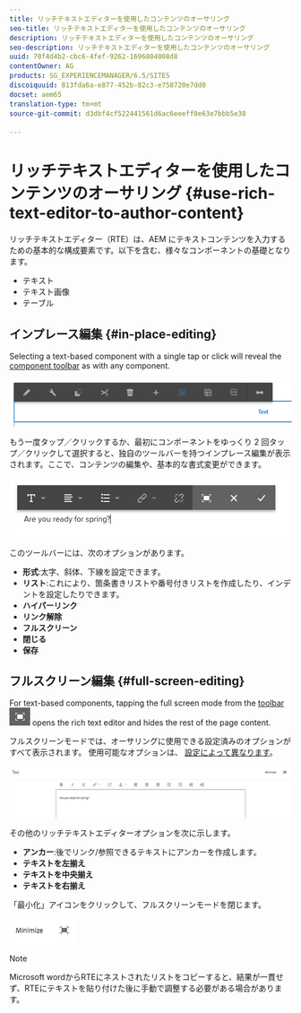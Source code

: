 ```yaml
---
title: リッチテキストエディターを使用したコンテンツのオーサリング
seo-title: リッチテキストエディターを使用したコンテンツのオーサリング
description: リッチテキストエディターを使用したコンテンツのオーサリング
seo-description: リッチテキストエディターを使用したコンテンツのオーサリング
uuid: 70f4d4b2-cbc6-4fef-9262-1696804008d8
contentOwner: AG
products: SG_EXPERIENCEMANAGER/6.5/SITES
discoiquuid: 813fda6a-e877-452b-82c3-e758720e7dd0
docset: aem65
translation-type: tm+mt
source-git-commit: d3dbf4cf522441561d6ac6eeeff0e63e7bbb5e38

---
```



# リッチテキストエディターを使用したコンテンツのオーサリング {#use-rich-text-editor-to-author-content}

リッチテキストエディター（RTE）は、AEM にテキストコンテンツを入力するための基本的な構成要素です。以下を含む、様々なコンポーネントの基礎となります。

* テキスト
* テキスト画像
* テーブル

## インプレース編集 {#in-place-editing}

Selecting a text-based component with a single tap or click will reveal the [component toolbar](/help/sites-authoring/editing-content.md#editmovecopypastedeletetouchoptimizedui) as with any component.

![screen_shot_2018-03-21at163054](assets/screen_shot_2018-03-21at163054.png)

もう一度タップ／クリックするか、最初にコンポーネントをゆっくり 2 回タップ／クリックして選択すると、独自のツールバーを持つインプレース編集が表示されます。ここで、コンテンツの編集や、基本的な書式変更ができます。

![screen_shot_2018-03-21at163214](assets/screen_shot_2018-03-21at163214.png)

このツールバーには、次のオプションがあります。

* **形式**:太字、斜体、下線を設定できます。
* **リスト**:これにより、箇条書きリストや番号付きリストを作成したり、インデントを設定したりできます。
* **ハイパーリンク**
* **リンク解除**
* **フルスクリーン**
* **閉じる**
* **保存**

## フルスクリーン編集 {#full-screen-editing}

For text-based components, tapping the full screen mode from the [toolbar](#componenttoolbar) ![](do-not-localize/screen_shot_2018-03-21at163236.png) opens the rich text editor and hides the rest of the page content.

フルスクリーンモードでは、オーサリングに使用できる設定済みのオプションがすべて表示されます。 使用可能なオプションは、 [設定によって異なります](/help/sites-administering/rich-text-editor.md)。

![screen_shot_2018-03-21at163248](assets/screen_shot_2018-03-21at163248.png)

その他のリッチテキストエディターオプションを次に示します。

* **アンカー**:後でリンク/参照できるテキストにアンカーを作成します。
* **テキストを左揃え**
* **テキストを中央揃え**
* **テキストを右揃え**

「最小化」アイコンをクリックして、フルスクリーンモードを閉じます。

![screen_shot_2018-03-21at163323](assets/screen_shot_2018-03-21at163323.png)

>[!NOTE]
>
>Microsoft wordからRTEにネストされたリストをコピーすると、結果が一貫せず、RTEにテキストを貼り付けた後に手動で調整する必要がある場合があります。
